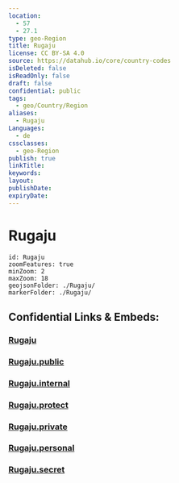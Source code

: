 ```yaml
---
location:
  - 57
  - 27.1
type: geo-Region
title: Rugaju
license: CC BY-SA 4.0
source: https://datahub.io/core/country-codes
isDeleted: false
isReadOnly: false
draft: false
confidential: public
tags:
  - geo/Country/Region
aliases:
  - Rugaju
Languages:
  - de
cssclasses:
  - geo-Region
publish: true
linkTitle:
keywords:
layout:
publishDate:
expiryDate:
---
```


# Rugaju

```leaflet
id: Rugaju
zoomFeatures: true 
minZoom: 2 
maxZoom: 18
geojsonFolder: ./Rugaju/
markerFolder: ./Rugaju/
```


## Confidential Links & Embeds: 

### [Rugaju](/_Standards/Earth/Continent/Europe/Europe~North/Latvia/Counties/Rugaju.md) 

### [Rugaju.public](/_public/Earth/Continent/Europe/Europe~North/Latvia/Counties/Rugaju.public.md) 

### [Rugaju.internal](/_internal/Earth/Continent/Europe/Europe~North/Latvia/Counties/Rugaju.internal.md) 

### [Rugaju.protect](/_protect/Earth/Continent/Europe/Europe~North/Latvia/Counties/Rugaju.protect.md) 

### [Rugaju.private](/_private/Earth/Continent/Europe/Europe~North/Latvia/Counties/Rugaju.private.md) 

### [Rugaju.personal](/_personal/Earth/Continent/Europe/Europe~North/Latvia/Counties/Rugaju.personal.md) 

### [Rugaju.secret](/_secret/Earth/Continent/Europe/Europe~North/Latvia/Counties/Rugaju.secret.md)

